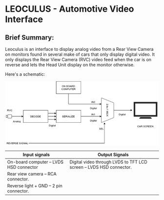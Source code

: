 # LEOCULUS - Automotive Video Interface

## Brief Summary:

Leoculus is an interface to display analog video from a Rear View Camera on monitors found in several make of cars that only display digital video. It only displays the Rear View Camera (RVC) video feed when the car is on reverse and lets the Head Unit display on the monitor otherwise.

Here's a schematic:

![Schematic](https://github.com/jhadjar/Leoculus/blob/master/Doc/leoculus.png)


| Input signals | Output Signals|
| --------------|---------------|
| On-board computer – LVDS HSD connector | Digital video through LVDS to TFT LCD screen – LVDS HSD connector. |
| Rear view camera – RCA connector. | 
| Reverse light + GND – 2 pin connector.|
